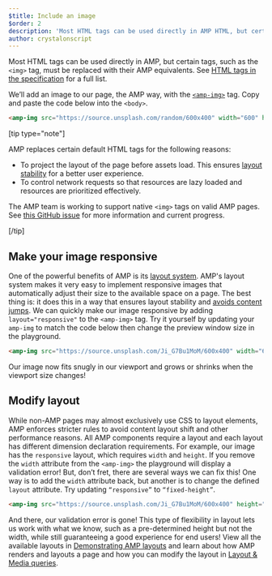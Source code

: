 ```yaml
---
$title: Include an image
$order: 2
description: 'Most HTML tags can be used directly in AMP HTML, but certain tags, such as the <img> tag, are replaced with equivalent or slightly enhanced custom AMP HTML tags'
author: crystalonscript
---
```


Most HTML tags can be used directly in AMP, but certain tags, such as the `<img>` tag, must be replaced with their AMP equivalents. See [HTML tags in the specification](../../learn/spec/amphtml.md) for a full list.

We’ll add an image to our page, the AMP way, with the [`<amp-img>`](../../../components/reference/amp-img.md) tag. Copy and paste the code below into the `<body>`.

```html
<amp-img src="https://source.unsplash.com/random/600x400" width="600" height="400"></amp-img>
``` 

[tip type="note"]

AMP replaces certain default HTML tags for the following reasons:

*   To project the layout of the page before assets load. This ensures [layout stability](https://web.dev/cls) for a better user experience. 
*   To control network requests so that resources are lazy loaded and resources are prioritized effectively. 

The AMP team is working to support native `<img>` tags on valid AMP pages. See [this GitHub issue](https://github.com/ampproject/amphtml/issues/30442) for more information and current progress.

[/tip]

## Make your image responsive

One of the powerful benefits of AMP is its [layout system](../../learn/amp-html-layout/index.md). AMP's layout system makes it very easy to implement responsive images that automatically adjust their size to the available space on a page. The best thing is: it does this in a way that ensures layout stability and [avoids content jumps](https://web.dev/cls/). We can quickly make our image responsive by adding `layout="responsive"` to the `<amp-img>` tag. Try it yourself by updating your `amp-img` to match the code below then change the preview window size in the playground.

```html
<amp-img src="https://source.unsplash.com/Ji_G7Bu1MoM/600x400" width="600" height="400" layout="responsive"></amp-img>
```

Our image now fits snugly in our viewport and grows or shrinks when the viewport size changes!

## Modify layout

While non-AMP pages may almost exclusively use CSS to layout elements, AMP enforces stricter rules to avoid content layout shift and other performance reasons. All AMP components require a layout and each layout has different dimension declaration requirements. For example, our image has the `responsive` layout, which requires `width` and `height`. If you remove the `width` attribute from the `<amp-img>` the playground will display a validation error! But, don’t fret, there are several ways we can fix this! One way is to add the `width` attribute back, but another is to change the defined `layout` attribute. Try updating `“responsive”` to `“fixed-height”`. 

```html
<amp-img src="https://source.unsplash.com/Ji_G7Bu1MoM/600x400" height="400" layout="fixed-height"></amp-img>
```

And there, our validation error is gone! This type of flexibility in layout lets us work with what we know, such as a pre-determined height but not the width, while still guaranteeing a good experience for end users! View all the available layouts in [Demonstrating AMP layouts](../../learn/amp-html-layout/layouts_demonstrated.html) and learn about how AMP renders and layouts a page and how you can modify the layout in [Layout & Media queries](../../develop/style_and_layout/control_layout.md).
